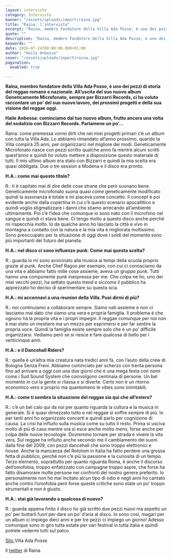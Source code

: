```yaml
---
layout: interviste
category: Interviste
banner: "/assets/uploads/import/raina.jpg"
title: "Raina: l’intervista"
excerpt: "Raina, membro fondatore della Villa Ada Posse, è uno dei pezzi di storia del reggae romano e nazionale. All’uscita del suo nuovo album Geneticamente Microfonato, sempre per Bizzarri Records, ci ha voluto raccontare un po’ del suo nuovo lavoro, dei prossimi progetti e della sua visione del reggae oggi. Haile Anbessa: cominciamo dal tuo nuovo…"
quote: ""
description: "Raina, membro fondatore della Villa Ada Posse, è uno dei pezzi di storia del reggae romano e nazionale. All’uscita del suo nuovo album Geneticamente Microfonato, sempre per Bizzarri Records, ci ha voluto raccontare un po’ del suo nuovo lavoro, dei prossimi progetti e della sua visione del reggae oggi. Haile Anbessa: cominciamo dal tuo nuovo…"
keywords: ""
date: 2016-07-24T00:00:00.000+01:00
author: "Haile Anbessa"
cover: "/assets/uploads/import/raina.jpg"
pagination:
  enabled: true

---
```


  
**Raina, membro fondatore della Villa Ada Posse, è uno dei pezzi di storia del reggae romano e nazionale. All’uscita del suo nuovo album Geneticamente Microfonato, sempre per Bizzarri Records, ci ha voluto raccontare un po’ del suo nuovo lavoro, dei prossimi progetti e della sua visione del reggae oggi.**

 **Haile Anbessa: cominciamo dal tuo nuovo album, frutto ancora una volta del sodalizio con Bizzarri Records. Parlamene un po’…**

Raina: come premessa vorrei dirti che nei miei progetti primari c’è un album con tutta la Villa Ada. Lo abbiamo rimandato all’anno prossimo, quando la Villa compirà 25 anni, per organizzarci nel migliore dei modi. Geneticamente Microfonato nasce con pezzi scritto qualche anno fa mentre alcuni scritti quest’anno e quindi ho voluto mettere a disposizione questo materiale di tutti. Il mio ultimo album era stato con Bizzarri e quindi la mia scelta era quasi obbligata. Due o tre session a Modena e il disco era pronto.

**H.A.: come mai questo titolo?**

R.: ti è capitato mai di dire delle cose strane che però suonano bene. Geneticamente microfonato suona quasi come geneticamente modificato quindi la assonanza è totale e mi piaceva come concetto. Il concept è poi evidente anche dalla copertina in cui c’è questo scenario apocalittico e quindi voglio stigmatizzare i danni che stiamo arrecando all’ambiente ultimamente. Poi c’è l’idea che comunque io sono nato con il microfono nel sangue e quindi ci stava bene. Ci tengo molto a questo disco anche perché mi rispecchia molto. Io da qualche anno ho lasciato la città e vivo in montagna a contatto con la natura e la mia vita è migliorata moltissimo. Sono preoccupato per la situazione di oggi dove i soldi del momento sono più importanti del futuro del pianeta.

 **H.A.: nel disco ci sono influenze punk. Come mai questa scelta?** 
  
R.: guarda io mi sono avvicinato alla musica ai tempi della scuola proprio grazie al punk. Anche Chef Ragoo per esempio, con cui ci conosciamo da una vita e abbiamo fatto mille cose assieme, aveva un gruppo punk. Tutti hanno una componente punk inespressa per me. Che colpa ne ho, uno dei miei vecchi pezzi, ha settato questo trend e siccome il pubblico ha apprezzato ho deciso di sperimentare su questa scia.

**H.A.: mi accennavi a una reunion della Villa. Puoi dirmi di più?** 
  
R.: noi continuiamo a collaborare sempre. Siamo nati assieme e non ci lasciamo mai dato che siamo una vera e propria famiglia. Il problema è che ognuno ha la propria vita e i propri impegni. Il reggae comunque per noi non è mai stato un mestiere ma un mezzo per esprimersi e per far sentire la propria voce. Quindi la famiglia esiste sempre solo che è un po’ difficile organizzarsi. Vediamo però se si riesce e fare qualcosa di bello per i venticinque anni.

**H.A.: e il Dancehall Riders?** 
  
R.: quella è un’altra mia creatura nata tredici anni fa, con l’aiuto della crew di Bologna Senza Freni. Abbiamo cominciato per scherzo con trenta persona fino ad arrivare a oggi con una due giorni che è una mega festa con nomi come i Sud Sound System che coinvolgono centinaia di persone. Un bel momento in cui la gente si rilassa e si diverte. Certo non è un ritorno economico vero e proprio ma quantomeno le vibes sono inimitabili.

**H.A.: come ti sembra la situazione del reggae sia qui che all’estero?** 
  
R.: c’è un bel calo qui da noi per quanto riguarda la cultura e la musica in generale. Si è quasi dimezzato tutto e nel reggae si soffre sempre di più. Io per tanti anni ho organizzato concerti e quindi parlo per cognizione di causa. La crisi ha influito sulla musica come su tutto il resto. Prima si usciva molto di più di casa mentre ora si esce anche molto meno, forse anche per colpa delle nuove tecnologie. Dovremmo tornare per strada e vivere la vita vera. Sul reggae ha influito anche secondo me il cambiamento dei suoni dalla fine del 2009, con pezzi dancehall che sono troppo elettronici e house. Anche la mancanza del Rototom in Italia ha fatto perdere una grossa fetta di pubblico, perché non c’è più la passione e la curiosità di un tempo. Terzo elemento, soprattutto per quanto riguarda Roma, è anche il discorso dell’omofobia, troppo enfatizzato con campagne troppo aspre, che forse ha fatto disamorare molte persone nei confronti del nostro genere preferito. Io personalmente non ho mai incitato alcun tipo di odio e negli anni ho cantato anche contro l’omofobia però forse queste critiche sono state un po’ troppo strumentali e non è giusto.

 **H.A.: stai già lavorando a qualcosa di nuovo?** 
  
R.: guarda appena finito il disco ho già scritto due pezzi nuovi ma aspetto un po’ per buttarli fuori per dare un po’ d’aria al disco. Io sono così, magari per un album ci impiego dieci anni e per tre pezzi ci impiego un giorno! Adesso comunque sono in giro tutta estate per vari festival in tutta Italia e quindi potrete vedermi tutti sul palco.

[Sito ](http://www.villadacrew.it/)Villa Ada Posse

Il [twitter](https://twitter.com/rainavilla?lang=it) di Raina
